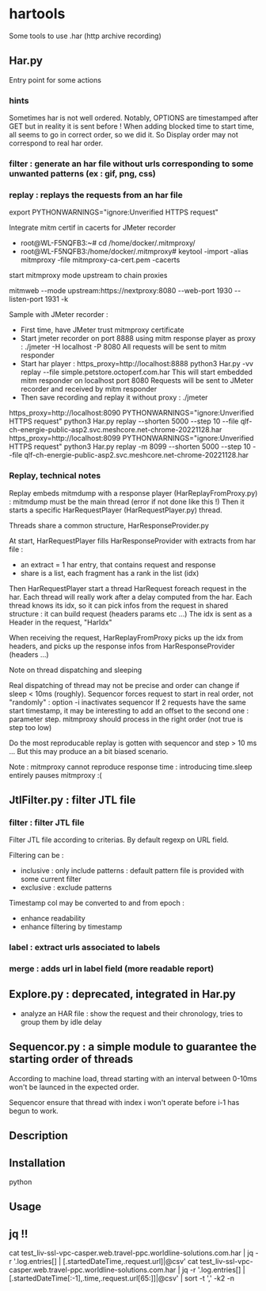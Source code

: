 # hartools

Some tools to use .har (http archive recording) 

## Har.py 

Entry point for some actions

### hints 

Sometimes har is not well ordered.
Notably, OPTIONS are timestamped after GET but in reality it is sent before !
When adding blocked time to start time, all seems to go in correct order, so we did it.
So Display order may not correspond to real har order.

### filter : generate an har file without urls corresponding to some unwanted patterns (ex : gif, png, css)  

### replay : replays the requests from an har file

export PYTHONWARNINGS="ignore:Unverified HTTPS request"

Integrate mitm certif in cacerts for JMeter recorder

- root@WL-F5NQFB3:~# cd /home/docker/.mitmproxy/
- root@WL-F5NQFB3:/home/docker/.mitmproxy#  keytool -import -alias mitmproxy -file mitmproxy-ca-cert.pem -cacerts

start mitmproxy mode upstream to chain proxies

mitmweb --mode upstream:https://nextproxy:8080 --web-port 1930 --listen-port 1931 -k


Sample with JMeter recorder :
- First time, have JMeter trust mitmproxy certificate 
- Start jmeter recorder on port 8888 using mitm response player as proxy : ./jmeter -H localhost -P 8080
  All requests will be sent to mitm responder
- Start har player :  https_proxy=http://localhost:8888 python3 Har.py -vv replay  --file simple.petstore.octoperf.com.har 
  This will start embedded mitm responder on localhost port 8080
  Requests will be sent to JMeter recorder and received by mitm responder
- Then save recording and replay it without proxy : ./jmeter

https_proxy=http://localhost:8090 PYTHONWARNINGS="ignore:Unverified HTTPS request" python3 Har.py replay  --shorten 5000 --step 10 --file qlf-ch-energie-public-asp2.svc.meshcore.net-chrome-20221128.har
https_proxy=http://localhost:8099 PYTHONWARNINGS="ignore:Unverified HTTPS request" python3 Har.py replay -m 8099  --shorten 5000 --step 10 --file qlf-ch-energie-public-asp2.svc.meshcore.net-chrome-20221128.har


### Replay, technical notes

Replay embeds mitmdump with a response player (HarReplayFromProxy.py) : mitmdump must be the main thread (error if not done like this !)
Then it starts a specific HarRequestPlayer (HarRequestPlayer.py) thread.

Threads share a common structure, HarResponseProvider.py

At start, HarRequestPlayer fills HarResponseProvider with extracts from har file :
- an extract = 1 har entry, that contains request and response
- share is a list, each fragment has a rank in the list (idx)

Then HarRequestPlayer start a thread HarRequest foreach request in the har.
Each thread will really work after a delay computed from the har.
Each thread knows its idx, so it can pick infos from the request in shared structure : it can build request (headers params etc ...)
The idx is sent as a Header in the request, "HarIdx"

When receiving the request, HarReplayFromProxy picks up the idx from headers, and picks up the response infos from HarResponseProvider  (headers ...)

Note on thread dispatching and sleeping

Real dispatching of thread may not be precise and order can change if sleep < 10ms (roughly).
Sequencor forces request to start in real order, not "randomly" : option -i inactivates sequencor
If 2 requests have the same start timestamp, it may be interesting to add an offset to the second one : parameter step. 
mitmproxy should process in the right order (not true is step too low)

Do the most reproducable replay is gotten with sequencor and step > 10 ms ...
But this may produce an a bit biased scenario.

Note : mitmproxy cannot reproduce response time : introducing time.sleep entirely pauses mitmproxy :(

## JtlFilter.py : filter JTL file

### filter : filter JTL file

Filter JTL file according to criterias. By default regexp on URL field.

Filtering can be :
- inclusive : only include patterns : default pattern file is provided with some current filter 
- exclusive : exclude patterns 

Timestamp col may be converted to and from epoch :
- enhance readability
- enhance filtering by timestamp


### label  :  extract urls associated to labels 


### merge  :  adds url in label field (more readable report)



## Explore.py : deprecated, integrated in Har.py

- analyze an HAR file : show the request and their chronology, tries to group them by idle delay

## Sequencor.py : a simple module to guarantee the starting order of threads

According to machine load, thread starting with an interval between 0-10ms won't be launced in the expected order.

Sequencor ensure that thread with index i won't operate before i-1 has begun to work.

## Description


## Installation
 
python

## Usage

## jq !!

 cat test_liv-ssl-vpc-casper.web.travel-ppc.worldline-solutions.com.har | jq -r '.log.entries[] | [.startedDateTime,.request.url]|@csv'
 cat test_liv-ssl-vpc-casper.web.travel-ppc.worldline-solutions.com.har | jq -r '.log.entries[] | [.startedDateTime[:-1],.time,.request.url[65:]]|@csv' | sort -t ',' -k2 -n

